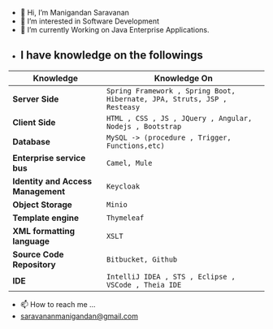 - 👋 Hi, I’m Manigandan Saravanan
- 👀 I’m interested in Software Development
- 🌱 I’m currently Working on Java Enterprise Applications.
- I have knowledge on the followings
	- 
|      Knowledge          |Knowledge On|
|----------------|-------------------------------|
|**Server Side**|`Spring Framework , Spring Boot, Hibernate, JPA, Struts, JSP , Resteasy`|
|**Client Side**|`HTML , CSS , JS , JQuery , Angular, Nodejs , Bootstrap`|
|**Database**|`MySQL -> (procedure , Trigger, Functions,etc)`|
|**Enterprise service bus**|`Camel, Mule`|
|**Identity and Access Management**|`Keycloak`|
|**Object Storage**|`Minio`|
|**Template engine**|`Thymeleaf`|
|**XML formatting language**|`XSLT`|
|**Source Code Repository**|`Bitbucket, Github`|
|**IDE**|`IntelliJ IDEA , STS , Eclipse , VSCode , Theia IDE`|


- 📫 How to reach me ...
- saravananmanigandan@gmail.com

<!---
saravananmanigandan/saravananmanigandan is a ✨ special ✨ repository because its `README.md` (this file) appears on your GitHub profile.
You can click the Preview link to take a look at your changes.
--->
